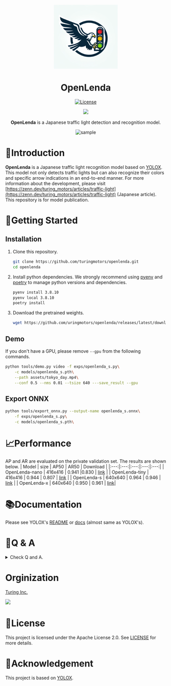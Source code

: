 <div align="center">
<img height="200px" src="assets/OpenLendaLogo.png">  

# OpenLenda
[![License](https://img.shields.io/badge/License-Apache_2.0-blue.svg)](LICENSE)

<a href="docs/README_ja.md">
    <img height="20px" src="https://img.shields.io/badge/JA-flag.svg?color=555555&style=flat-square&logo=data:image/svg+xml;base64,PHN2ZyB4bWxucz0iaHR0cDovL3d3dy53My5vcmcvMjAwMC9zdmciIHZpZXdCb3g9IjAgMCA5MDAgNjAwIj4NCjxwYXRoIGZpbGw9IiNmZmYiIGQ9Im0wLDBoOTAwdjYwMGgtOTAweiIvPg0KPGNpcmNsZSBmaWxsPSIjYmUwMDI2IiBjeD0iNDUwIiBjeT0iMzAwIiByPSIxODAiLz4NCjwvc3ZnPg0K">
</a>

**OpenLenda** is a Japanese traffic light detection and recognition model.

![sample](assets/sample.gif)

</div>

# 🚥Introduction
**OpenLenda** is a Japanese traffic light recognition model based on [YOLOX](https://github.com/Megvii-BaseDetection/YOLOX). This model not only detects traffic lights but can also recognize their colors and specific arrow indications in an end-to-end manner.
For more information about the development, please visit [https://zenn.dev/turing_motors/articles/traffic-light](https://zenn.dev/turing_motors/articles/traffic-light) (Japanese article). This repository is for model publication. 

# 🚙Getting Started

## Installation

1. Clone this repository.
    ```bash
    git clone https://github.com/turingmotors/openlenda.git
    cd openlenda
    ```

2. Install python dependencies. We strongly recommend using [pyenv](https://github.com/pyenv/pyenv) and [poetry](https://python-poetry.org/) to manage python versions and dependencies.
    ```bash
    pyenv install 3.8.10
    pyenv local 3.8.10
    poetry install
    ```

3. Download the pretrained weights.
    ```bash
    wget https://github.com/uringmotors/openlenda/releases/latest/download/openlenda_s.pth -P models
    ```
    
## Demo
If you don't have a GPU, please remove `--gpu` from the following commands.
```bash
python tools/demo.py video -f exps/openlenda_s.py\
    -c models/openlenda_s.pth\
    --path assets/tokyo_day.mp4\
    --conf 0.5 --nms 0.01 --tsize 640 ---save_result --gpu
```

## Export ONNX
```bash
python tools/export_onnx.py --output-name openlenda_s.onnx\
    -f exps/openlenda_s.py\
    -c models/openlenda_s.pth\
```

# 📈Performance
AP and AR are evaluated on the private validation set. The results are shown below.
| Model | size | AP50 | AR50 | Download |
|:---:|:---:|:---:|:---:|:---:|
| OpenLenda-nano | 416x416 | 0.941 |0.830 | [link](https://github.com/uringmotors/openlenda/releases/latest/download/openlenda_nano.pth) |
| OpenLenda-tiny | 416x416 | 0.944 | 0.807 | [link](https://github.com/uringmotors/openlenda/releases/latest/download/openlenda_tiny.pth) |
| OpenLenda-s | 640x640 | 0.964 | 0.946 | [link](https://github.com/uringmotors/openlenda/releases/latest/download/openlenda_s.pth) |
| OpenLenda-x | 640x640 | 0.950 | 0.961 | [link](https://github.com/uringmotors/openlenda/releases/latest/download/openlenda_x.pth)|

# 📚Documentation
Please see YOLOX's [README](https://github.com/Megvii-BaseDetection/YOLOX/blob/main/README.md) or [docs](docs) (almost same as YOLOX's).

# 🤔Q & A
<details>
<summary> Check Q and A. </summary>

## About Datasets
### Is the dataset publicly available?
Sorry, but the dataset is private.

### How many images are there in the dataset?
About 44,000 images.

## About Training and Evaluation
### Can I use this repository for learning and evaluation?
This is possible under the Apache 2.0 license. However, at this time, it is not possible to use the code in this repository as-is for training and evaluation, so you will need to modify the code yourself.
</details>

# Orginization
<a href="https://www.turing-motors.com/en">Turing Inc.

<image height="100px" src ="assets/TuringLogo.png">
</a> 

# 📝License
This project is licensed under the Apache License 2.0. See [LICENSE](LICENSE) for more details.

# 🙏Acknowledgement
This project is based on [YOLOX](https://github.com/Megvii-BaseDetection/YOLOX).
